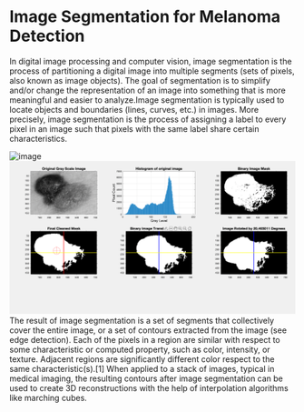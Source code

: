 # Image Segmentation for Melanoma Detection

In digital image processing and computer vision, image segmentation is the process of partitioning a digital image into multiple segments (sets of pixels, also known as image objects). The goal of segmentation is to simplify and/or change the representation of an image into something that is more meaningful and easier to analyze.Image segmentation is typically used to locate objects and boundaries (lines, curves, etc.) in images. More precisely, image segmentation is the process of assigning a label to every pixel in an image such that pixels with the same label share certain characteristics.

![image](https://github.com/iasonasxrist/ImageProccessingforMelanoma/blob/main/withadjust.png)
![image](NoPre&Otsu.png)
The result of image segmentation is a set of segments that collectively cover the entire image, or a set of contours extracted from the image (see edge detection). Each of the pixels in a region are similar with respect to some characteristic or computed property, such as color, intensity, or texture. Adjacent regions are significantly different color respect to the same characteristic(s).[1] When applied to a stack of images, typical in medical imaging, the resulting contours after image segmentation can be used to create 3D reconstructions with the help of interpolation algorithms like marching cubes.
